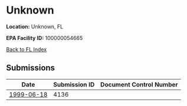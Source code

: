 # Unknown

**Location:** Unknown, FL

**EPA Facility ID:** 100000054665

[Back to FL Index](../../index.md)

## Submissions

| Date | Submission ID | Document Control Number |
|------|--------------|-------------------------|
| [1999-06-18](submissions/4136.md) | 4136 |  |
